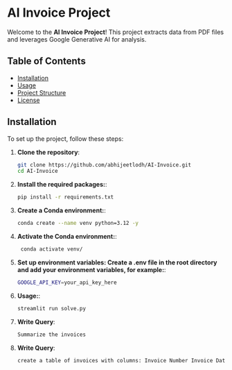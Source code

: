 # AI Invoice Project

Welcome to the **AI Invoice Project**! This project extracts data from PDF files and leverages Google Generative AI for analysis.

## Table of Contents

- [Installation](#installation)
- [Usage](#usage)
- [Project Structure](#project-structure)
- [License](#license)

## Installation

To set up the project, follow these steps:

1. **Clone the repository**:
   ```bash
   git clone https://github.com/abhijeetlodh/AI-Invoice.git
   cd AI-Invoice

2. **Install the required packages:**:
    ```bash
    pip install -r requirements.txt

3. **Create a Conda environment:**:
    ```bash
    conda create --name venv python=3.12 -y

4. **Activate the Conda environment:**:
    ```bash
     conda activate venv/

5. **Set up environment variables: Create a .env file in the root directory and add your environment variables, for example:**:
    ```bash
    GOOGLE_API_KEY=your_api_key_here
    
6. **Usage:**:
    ```bash
    streamlit run solve.py 

7. **Write Query**:
    ```bash
    Summarize the invoices
8. **Write Query**:
    ```bash
    create a table of invoices with columns: Invoice Number	Invoice Date	Company Name Customer Name	Total Amount	Sub Total	CGST	SGST	Discount if not applicable then NA	Balance Due
